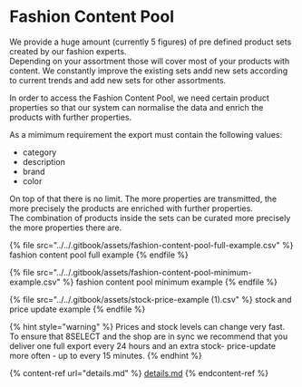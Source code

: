 # Fashion Content Pool

We provide a huge amount (currently 5 figures) of pre defined product sets created by our fashion experts.\
Depending on your assortment those will cover most of your products with content. We constantly improve the existing sets andd new sets according to current trends and add new sets for other assortments.

In order to access the Fashion Content Pool, we need certain product properties so that our system can normalise the data and enrich the products with further properties.&#x20;

As a mimimum requirement the export must contain the following values:

* category
* description
* brand
* color

On top of that there is no limit. The more properties are transmitted, the more precisely the products are enriched with further properties. \
The combination of products inside the sets can be curated more precisely the more properties there are.

{% file src="../../.gitbook/assets/fashion-content-pool-full-example.csv" %}
fashion content pool full example
{% endfile %}

{% file src="../../.gitbook/assets/fashion-content-pool-minimum-example.csv" %}
fashion content pool minimum example
{% endfile %}

{% file src="../../.gitbook/assets/stock-price-example (1).csv" %}
stock and price update example
{% endfile %}

{% hint style="warning" %}
Prices and stock levels can change very fast. To ensure that 8SELECT and the shop are in sync we recommend that you deliver one full export every 24 hours and an extra stock- price-update more often - up to every 15 minutes.
{% endhint %}

{% content-ref url="details.md" %}
[details.md](details.md)
{% endcontent-ref %}

